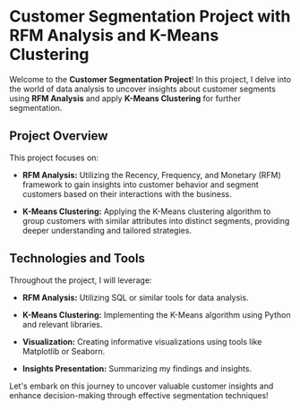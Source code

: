 # Customer Segmentation Project with RFM Analysis and K-Means Clustering

Welcome to the **Customer Segmentation Project**! In this project, I delve into the world of data analysis to uncover insights about customer segments using **RFM Analysis** and apply **K-Means Clustering** for further segmentation.

## Project Overview

This project focuses on:

- **RFM Analysis:** Utilizing the Recency, Frequency, and Monetary (RFM) framework to gain insights into customer behavior and segment customers based on their interactions with the business.

- **K-Means Clustering:** Applying the K-Means clustering algorithm to group customers with similar attributes into distinct segments, providing deeper understanding and tailored strategies.

## Technologies and Tools

Throughout the project, I will leverage:

- **RFM Analysis:** Utilizing SQL or similar tools for data analysis.

- **K-Means Clustering:** Implementing the K-Means algorithm using Python and relevant libraries.

- **Visualization:** Creating informative visualizations using tools like Matplotlib or Seaborn.

- **Insights Presentation:** Summarizing my findings and insights.

Let's embark on this journey to uncover valuable customer insights and enhance decision-making through effective segmentation techniques!
